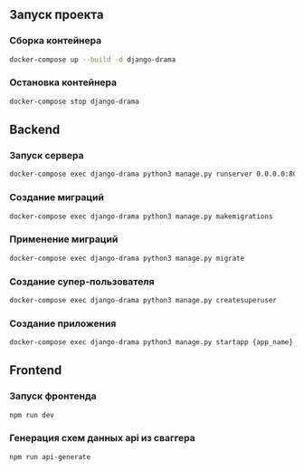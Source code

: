 ## Запуск проекта

### Сборка контейнера
```sh
docker-compose up --build -d django-drama
```

### Остановка контейнера
```sh
docker-compose stop django-drama
```

## Backend

### Запуск сервера
```sh
docker-compose exec django-drama python3 manage.py runserver 0.0.0.0:8007
```

### Создание миграций
```sh
docker-compose exec django-drama python3 manage.py makemigrations
```

### Применение миграций
```sh
docker-compose exec django-drama python3 manage.py migrate
```

### Cоздание супер-пользователя
```sh
docker-compose exec django-drama python3 manage.py createsuperuser
```

### Создание приложения
```sh
docker-compose exec django-drama python3 manage.py startapp {app_name}
```

## Frontend

### Запуск фронтенда
```sh
npm run dev
```

### Генерация схем данных api из сваггера
```sh
npm run api-generate
```

